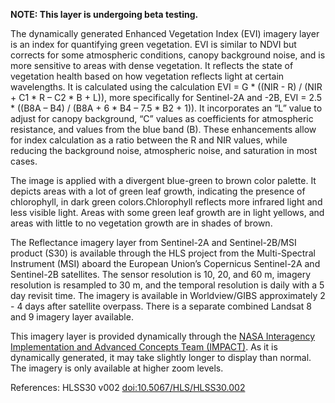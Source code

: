 **NOTE: This layer is undergoing beta testing.**

The dynamically generated Enhanced Vegetation Index (EVI) imagery layer is an index for quantifying green vegetation. EVI is similar to NDVI but corrects for some atmospheric conditions, canopy background noise, and is more sensitive to areas with dense vegetation. It reflects the state of vegetation health based on how vegetation reflects light at certain wavelengths. It is calculated using the calculation EVI = G * ((NIR - R) / (NIR + C1 * R – C2 * B + L)), more specifically for Sentinel-2A and -2B, EVI = 2.5 * ((B8A – B4) / (B8A + 6 * B4 – 7.5 * B2 + 1)). It incorporates an “L” value to adjust for canopy background, “C” values as coefficients for atmospheric resistance, and values from the blue band (B). These enhancements allow for index calculation as a ratio between the R and NIR values, while reducing the background noise, atmospheric noise, and saturation in most cases.

The image is applied with a divergent blue-green to brown color palette. It depicts areas with a lot of green leaf growth, indicating the presence of chlorophyll, in dark green colors.Chlorophyll reflects more infrared light and less visible light. Areas with some green leaf growth are in light yellows, and areas with little to no vegetation growth are in shades of brown.

The Reflectance imagery layer from Sentinel-2A and Sentinel-2B/MSI product (S30) is available through the HLS project from the Multi-Spectral Instrument (MSI) aboard the European Union’s Copernicus Sentinel-2A and Sentinel-2B satellites. The sensor resolution is 10, 20, and 60 m, imagery resolution is resampled to 30 m, and the temporal resolution is daily with a 5 day revisit time. The imagery is available in Worldview/GIBS approximately 2 - 4 days after satellite overpass. There is a separate combined Landsat 8 and 9 imagery layer available.

This imagery layer is provided dynamically through the [NASA Interagency Implementation and Advanced Concepts Team (IMPACT)](https://earthdata.nasa.gov/esds/impact). As it is dynamically generated, it may take slightly longer to display than normal. The imagery is only available at higher zoom levels.

References: HLSS30 v002 [doi:10.5067/HLS/HLSS30.002](https://doi.org/10.5067/HLS/HLSS30.002)